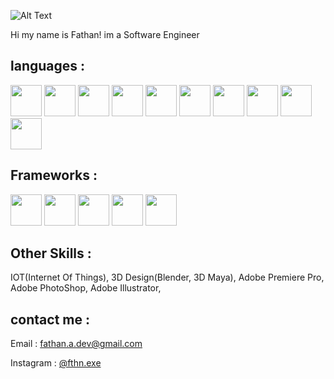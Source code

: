 ![Alt Text](https://c.tenor.com/mGgWY8RkgYMAAAAC/hello-world.gif)

Hi my name is Fathan! im a Software Engineer

<h2>languages :</h2>

<img src="https://cdn.iconscout.com/icon/free/png-128/javascript-3521515-2945018.png" width="50" height="50"/> <img src="https://cdn.iconscout.com/icon/free/png-128/html-2752158-2284975.png" width="50" height="50"/> <img src="https://cdn.iconscout.com/icon/free/png-128/java-3628857-3029997.png" width="50" height="50"/> <img src="https://cdn.iconscout.com/icon/free/png-128/python-3628999-3030224.png" width="50" height="50"/> <img src="https://cdn.iconscout.com/icon/free/png-128/kotlin-2038873-1720086.png" width="50" height="50"/> <img src="https://cdn.iconscout.com/icon/free/png-128/go-2752178-2284995.png" width="50" height="50"/> <img src="https://cdn.iconscout.com/icon/free/png-128/php-2752101-2284918.png" width="50" height="50"/> <img src="https://cdn.iconscout.com/icon/free/png-128/c-2336965-1982846.png" width="50" height="50"/> <img src="https://cdn.iconscout.com/icon/free/png-128/c-4-226082.png" width="50" height="50"/> <img src="https://encrypted-tbn0.gstatic.com/images?q=tbn:ANd9GcSd6uV5VvmdpCX1etmsaJAq3j8voZ16hnAARQ&usqp=CAU" width="50" height="50"/>

<h2>Frameworks : </h2>

<img src="https://encrypted-tbn0.gstatic.com/images?q=tbn:ANd9GcRFznnknkj3MkfJ4D2aBxi9AjIaD_YxNhu5tTdLKAZTd0lK7ALAQ7VUZLvtgvpIUpzjKDY&usqp=CAU" width="50" height="50"/> <img src="https://img.stackshare.io/service/992/AcA2LnWL_400x400.jpg" width="50" height="50"/> <img src="https://pbs.twimg.com/profile_images/1417542931209199621/fWMEIB5j.jpg" width="50" height="50"/> <img src="https://static.javatpoint.com/tutorial/flask/images/flask-tutorial.png" width="50" height="50"/> <img src="https://avatars.githubusercontent.com/u/2624634?s=280&v=4" width="50" height="50"/> 

<h2>Other Skills : </h2>

IOT(Internet Of Things), 3D Design(Blender, 3D Maya), Adobe Premiere Pro, Adobe PhotoShop, Adobe Illustrator, 


<h2>contact me : </h2>

Email : <a>fathan.a.dev@gmail.com</a>

Instagram : <a href="https://www.instagram.com/fthn.exe/">@fthn.exe</a>

